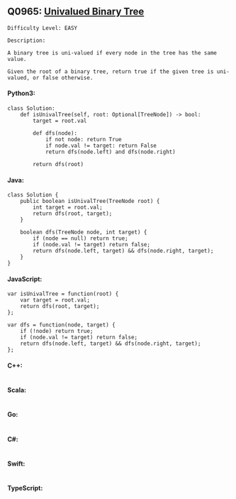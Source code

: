 ## Q0965: [Univalued Binary Tree](https://leetcode.com/problems/univalued-binary-tree/)

```
Difficulty Level: EASY
```

```
Description:

A binary tree is uni-valued if every node in the tree has the same value.

Given the root of a binary tree, return true if the given tree is uni-valued, or false otherwise.
```

#### Python3:

```
class Solution:
    def isUnivalTree(self, root: Optional[TreeNode]) -> bool:
        target = root.val

        def dfs(node):
            if not node: return True
            if node.val != target: return False
            return dfs(node.left) and dfs(node.right)

        return dfs(root)
```

#### Java:

```
class Solution {
    public boolean isUnivalTree(TreeNode root) {
        int target = root.val;
        return dfs(root, target);
    }

    boolean dfs(TreeNode node, int target) {
        if (node == null) return true;
        if (node.val != target) return false;
        return dfs(node.left, target) && dfs(node.right, target);
    }
}
```

#### JavaScript:

```
var isUnivalTree = function(root) {
    var target = root.val;
    return dfs(root, target);
};

var dfs = function(node, target) {
    if (!node) return true;
    if (node.val != target) return false;
    return dfs(node.left, target) && dfs(node.right, target);
};
```

#### C++:

```

```

#### Scala:

```

```

#### Go:

```

```

#### C#:

```

```

#### Swift:

```

```

#### TypeScript:

```

```
